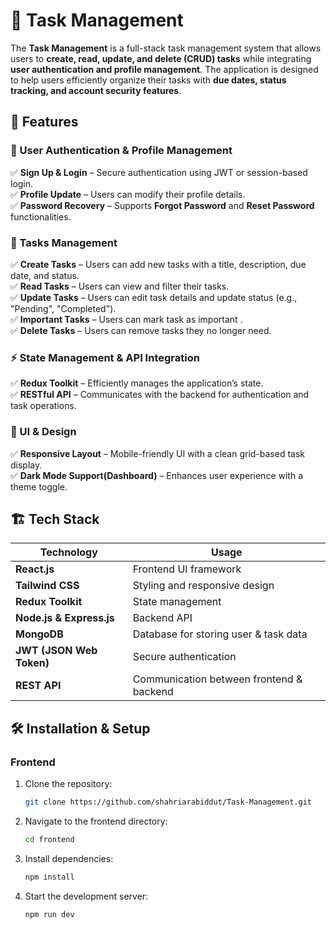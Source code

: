 # 📝 Task Management

The **Task Management** is a full-stack task management system that allows users to **create, read, update, and delete (CRUD) tasks** while integrating **user authentication and profile management**. The application is designed to help users efficiently organize their tasks with **due dates, status tracking, and account security features**.

## 📌 Features

### **🔐 User Authentication & Profile Management**

✅ **Sign Up & Login** – Secure authentication using JWT or session-based login.  
✅ **Profile Update** – Users can modify their profile details.  
✅ **Password Recovery** – Supports **Forgot Password** and **Reset Password** functionalities.

### **📌 Tasks Management**

✅ **Create Tasks** – Users can add new tasks with a title, description, due date, and status.  
✅ **Read Tasks** – Users can view and filter their tasks.  
✅ **Update Tasks** – Users can edit task details and update status (e.g., "Pending", "Completed").  
✅ **Important Tasks** – Users can mark task as important .  
✅ **Delete Tasks** – Users can remove tasks they no longer need.

### **⚡ State Management & API Integration**

✅ **Redux Toolkit** – Efficiently manages the application’s state.  
✅ **RESTful API** – Communicates with the backend for authentication and task operations.

### **🎨 UI & Design**

✅ **Responsive Layout** – Mobile-friendly UI with a clean grid-based task display.  
✅ **Dark Mode Support(Dashboard)** – Enhances user experience with a theme toggle.

## 🏗️ Tech Stack

| **Technology**           | **Usage**                                |
| ------------------------ | ---------------------------------------- |
| **React.js**             | Frontend UI framework                    |
| **Tailwind CSS**         | Styling and responsive design            |
| **Redux Toolkit**        | State management                         |
| **Node.js & Express.js** | Backend API                              |
| **MongoDB**              | Database for storing user & task data    |
| **JWT (JSON Web Token)** | Secure authentication                    |
| **REST API**             | Communication between frontend & backend |

## 🛠️ Installation & Setup

### Frontend

1. Clone the repository:
   ```sh
   git clone https://github.com/shahriarabiddut/Task-Management.git
   ```
2. Navigate to the frontend directory:
   ```sh
   cd frontend
   ```
3. Install dependencies:
   ```sh
   npm install
   ```
4. Start the development server:
   ```sh
   npm run dev
   ```
